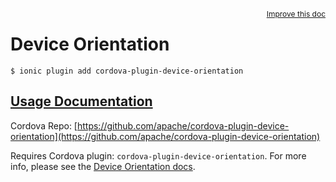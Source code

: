 
<a style="float:right;font-size:12px;" href="http://github.com/driftyco/ionic-native/edit/master/src/@ionic-native/plugins/deviceorientation/index.ts#L39">
  Improve this doc
</a>

# Device Orientation
<!-- end header block -->

```
$ ionic plugin add cordova-plugin-device-orientation
```

## [Usage Documentation](https://ionicframework.com/docs/v2/native/deviceorientation/)

Cordova Repo: [https://github.com/apache/cordova-plugin-device-orientation](https://github.com/apache/cordova-plugin-device-orientation)

<!-- description -->
Requires Cordova plugin: `cordova-plugin-device-orientation`. For more info, please see the [Device Orientation docs](https://github.com/apache/cordova-plugin-device-orientation).
<!-- end for prop in method.decorators[0].argumentInfo -->
<!-- end content block -->
<!-- end body block -->
